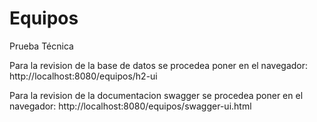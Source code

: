 # Equipos
Prueba Técnica

Para la revision de la base de datos se procedea poner en el navegador:
http://localhost:8080/equipos/h2-ui

Para la revision de la documentacion swagger se procedea poner en el navegador:
http://localhost:8080/equipos/swagger-ui.html

